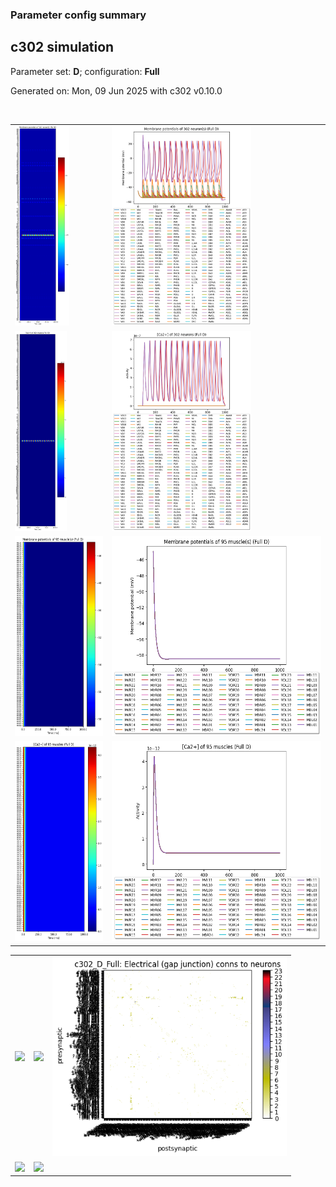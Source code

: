 ### Parameter config summary 
<h2>c302 simulation</h2>
<p>Parameter set: <b>D</b>; configuration: <b>Full</b></p>
<p>Generated on: Mon, 09 Jun 2025 with c302 v0.10.0</p><br/>
<table>

<tr>
  <td><a href="images/neurons_D_Full.png"><img alt=" " src="images/neurons_D_Full.png" height="320"/></a></td>
  <td><a href="images/traces_neuron_Full_D.png"><img alt=" " src="images/traces_neuron_Full_D.png" height="320"/></a></td>
</tr>

<tr>
  <td><a href="images/neuron_activity_D_Full.png"><img alt=" " src="images/neuron_activity_D_Full.png" height="320"/></a></td>
  <td><a href="images/traces_neuron_activity_Full_D.png"><img alt=" " src="images/traces_neuron_activity_Full_D.png" height="320"/></a></td>
</tr>

<tr>
  <td><a href="images/muscles_D_Full.png"><img alt=" " src="images/muscles_D_Full.png" height="320"/></a></td>
  <td><a href="images/traces_muscles_Full_D.png"><img alt=" " src="images/traces_muscles_Full_D.png" height="320"/></a></td>
</tr>

<tr>
  <td><a href="images/muscle_activity_D_Full.png"><img alt=" " src="images/muscle_activity_D_Full.png" height="320"/></a></td>
  <td><a href="images/traces_muscles_activity_Full_D.png"><img alt=" " src="images/traces_muscles_activity_Full_D.png" height="320"/></a></td>
</tr>
</table>
<table>

<tr><td><a href="images/c302_D_Full_exc_to_neurons.png"><img alt=" " src="images/c302_D_Full_exc_to_neurons.png" height="320"/></a></td>

  <td><a href="images/c302_D_Full_inh_to_neurons.png"><img alt=" " src="images/c302_D_Full_inh_to_neurons.png" height="320"/></a></td>

  <td><a href="images/c302_D_Full_elec_neurons_neurons.png"><img alt=" " src="images/c302_D_Full_elec_neurons_neurons.png" height="320"/></a></td></tr>

<tr><td><a href="images/c302_D_Full_exc_to_muscles.png"><img alt=" " src="images/c302_D_Full_exc_to_muscles.png" height="320"/></a></td>

  <td><a href="images/c302_D_Full_inh_to_muscles.png"><img alt=" " src="images/c302_D_Full_inh_to_muscles.png" height="320"/></a></td></tr>
</table>
